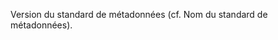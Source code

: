 
<!-- Begin @mdStandardVersion.md -->

Version du standard de métadonnées (cf. Nom du standard de métadonnées).

<!-- End @mdStandardVersion.md -->

